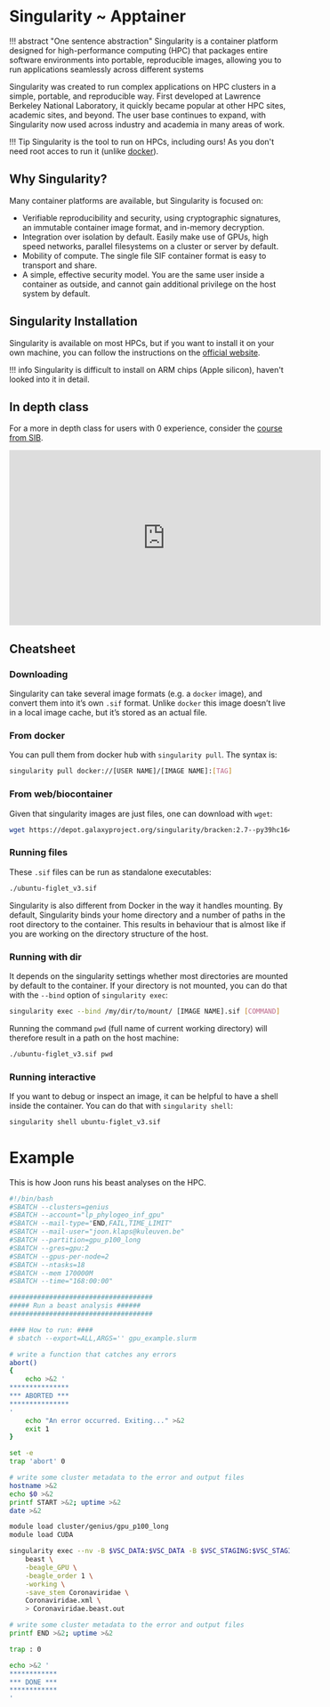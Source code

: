 # Singularity ~ Apptainer

!!! abstract "One sentence abstraction"
    Singularity is a container platform designed for high-performance computing (HPC) that packages entire software environments into portable, reproducible images, allowing you to run applications seamlessly across different systems

Singularity was created to run complex applications on HPC clusters in a simple, portable, and reproducible way. 
First developed at Lawrence Berkeley National Laboratory, it quickly became popular at other HPC sites, academic sites, and beyond. 
The user base continues to expand, with Singularity now used across industry and academia in many areas of work.

!!! Tip
    Singularity is the tool to run on HPCs, including ours! As you don't need root acces to run it (unlike [docker](./docker.md)).

## Why Singularity?
Many container platforms are available, but Singularity is focused on:

-	Verifiable reproducibility and security, using cryptographic signatures, an immutable container image format, and in-memory decryption.
-	Integration over isolation by default. Easily make use of GPUs, high speed networks, parallel filesystems on a cluster or server by default.
-	Mobility of compute. The single file SIF container format is easy to transport and share.
-	A simple, effective security model. You are the same user inside a container as outside, and cannot gain additional privilege on the host system by default. 


## Singularity Installation
Singularity is available on most HPCs, but if you want to install it on your own machine, you can follow the instructions on the [official website](https://apptainer.org/docs/admin/main/installation.html).

!!! info
    Singularity is difficult to install on ARM chips (Apple silicon), haven\'t looked into it in detail. 

## In depth class
For a more in depth class for users with 0 experience, consider the [course from SIB](https://sib-swiss.github.io/containers-introduction-training/latest/course_material/apptainer/).
<iframe width="560" height="315" src="https://www.youtube.com/embed/d3kxtzUutjk" title="YouTube video player" frameborder="0" allow="accelerometer; autoplay; clipboard-write; encrypted-media; gyroscope; picture-in-picture" allowfullscreen></iframe>

## Cheatsheet
### Downloading 
Singularity can take several image formats (e.g. a `docker` image), and convert them into it’s own `.sif` format. Unlike `docker` this image doesn’t live in a local image cache, but it’s stored as an actual file.

### From docker
You can pull them from docker hub with `singularity pull`. The syntax is:
```bash
singularity pull docker://[USER NAME]/[IMAGE NAME]:[TAG]
```

### From web/biocontainer
Given that singularity images are just files, one can download with `wget`:
```bash
wget https://depot.galaxyproject.org/singularity/bracken:2.7--py39hc16433a_0
```

### Running files
These `.sif` files can be run as standalone executables:
```bash
./ubuntu-figlet_v3.sif
```

Singularity is also different from Docker in the way it handles mounting. By default, Singularity binds your home directory and a number of paths in the root directory to the container. This results in behaviour that is almost like if you are working on the directory structure of the host.

### Running with dir
It depends on the singularity settings whether most directories are mounted by default to the container. If your directory is not mounted, you can do that with the `--bind` option of `singularity exec`:

```bash
singularity exec --bind /my/dir/to/mount/ [IMAGE NAME].sif [COMMAND]
```

Running the command `pwd` (full name of current working directory) will therefore result in a path on the host machine:

```bash
./ubuntu-figlet_v3.sif pwd
```

### Running interactive
If you want to debug or inspect an image, it can be helpful to have a shell inside the container. You can do that with `singularity shell`:

```bash
singularity shell ubuntu-figlet_v3.sif
```

# Example 

This is how Joon runs his beast analyses on the HPC. 
```bash 
#!/bin/bash
#SBATCH --clusters=genius
#SBATCH --account="lp_phylogeo_inf_gpu"
#SBATCH --mail-type="END,FAIL,TIME_LIMIT"
#SBATCH --mail-user="joon.klaps@kuleuven.be"
#SBATCH --partition=gpu_p100_long
#SBATCH --gres=gpu:2
#SBATCH --gpus-per-node=2
#SBATCH --ntasks=18
#SBATCH --mem 170000M
#SBATCH --time="168:00:00"

####################################
##### Run a beast analysis ######
####################################

#### How to run: ####
# sbatch --export=ALL,ARGS='' gpu_example.slurm

# write a function that catches any errors
abort()
{
    echo >&2 '
***************
*** ABORTED ***
***************
'
    echo "An error occurred. Exiting..." >&2
    exit 1
}

set -e
trap 'abort' 0

# write some cluster metadata to the error and output files
hostname >&2
echo $0 >&2
printf START >&2; uptime >&2
date >&2

module load cluster/genius/gpu_p100_long
module load CUDA

singularity exec --nv -B $VSC_DATA:$VSC_DATA -B $VSC_STAGING:$VSC_STAGING -B $VSC_SCRATCH:$VSC_SCRATCH -B $VSC_HOME:$VSC_HOME -B $PWD docker://jklaps/beast-beagle-cuda:v10.5.0-beta5 \
    beast \
    -beagle_GPU \
    -beagle_order 1 \
    -working \
    -save_stem Coronaviridae \
    Coronaviridae.xml \
    > Coronaviridae.beast.out

# write some cluster metadata to the error and output files
printf END >&2; uptime >&2

trap : 0

echo >&2 '
************
*** DONE ***
************
'

```
